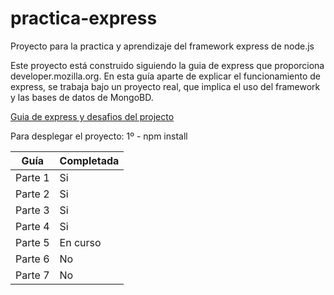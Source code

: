 # practica-express
Proyecto para la practica y aprendizaje del framework express de node.js

Este proyecto está construido siguiendo la guia de express que proporciona developer.mozilla.org.
En esta guía aparte de explicar el funcionamiento de express, se trabaja bajo un proyecto real, 
que implica el uso del framework y las bases de datos de MongoBD.

[Guia de express y desafios del projecto](https://developer.mozilla.org/en-US/docs/Learn/Server-side/Express_Nodejs/Introduction)

Para desplegar el proyecto:
1º - npm install


|Guía  |Completada  |
|---------|---------|
|Parte 1     |      Si   |
|Parte 2     |      Si   |
|Parte 3     |      Si   |
|Parte 4     |      Si   |
|Parte 5     |      En curso   |
|Parte 6     |      No   |
|Parte 7     |      No   |


